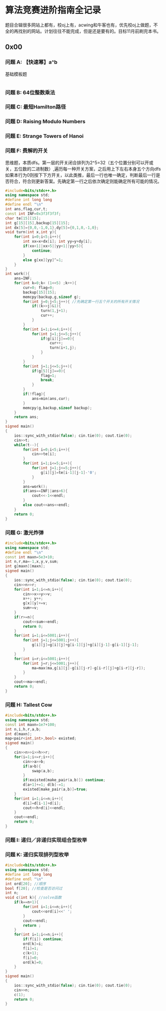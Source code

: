 # 算法竞赛进阶指南全记录

题目合辑很多网站上都有，校oj上有，acwing和牛客也有，优先校oj上做题，不全的再找别的网站。计划往往不能完成，但是还是要有的。目标11月前刷完本书。

## 0x00

### 问题 A: 【快速幂】a^b

基础模板题

```c++

```

### 问题 B: 64位整数乘法

### 问题 C: 最短Hamilton路径

### 问题 D: Raising Modulo Numbers

### 问题 E: Strange Towers of Hanoi

### 问题 F: 费解的开关

思维题，本质dfs。第一层的开关闭合排列为2^5=32（五个位置分别可以开或关，五位数的二进制数）,遍历每一种开关方案，之后用上下左右本身五个方向dfs如果本行为0则按下下方开关，以此类推，最后一行也唯一确定，判断最后一行是否符合，符合则更新答案。先确定第一行之后依次确定则能确定所有可能的情况。

```c++
#include<bits/stdc++.h>
using namespace std;
#define int long long 
#define endl "\n"
int ans,flag,cur,t;
const int INF=0x3f3f3f3f;
char te[15][15];
int g[15][15],backup[15][15];
int dx[5]={0,0,-1,0,1},dy[5]={0,1,0,-1,0};
void turn(int x,int y){
	for(int i=0;i<5;i++){
		int xx=x+dx[i]; int yy=y+dy[i];
		if(xx<1||xx>5||yy<1||yy>5){
			continue;
		}
		else g[xx][yy]^=1;
	}
}
int work(){
	ans=INF;
	for(int k=0;k< (1<<5) ;k++){
		cur=0; flag=0;
		backup[15][15];
		memcpy(backup,g,sizeof g);
		for(int j=0;j<5;j++){ //先确定第一行五个开关的所有开关情况
			if((k>>j)&1){
				turn(1,j+1);
				cur++;
			}
		}
		for(int i=1;i<=4;i++){
			for(int j=1;j<=5;j++){
				if(g[i][j]==0){
					cur++;
					turn(i+1,j);
				}
			}
		}
		for(int j=1;j<=5;j++){
			if(g[5][j]==0){
				flag=1;
				break;
			}
		}
		if(!flag){
			ans=min(ans,cur);
		}
		memcpy(g,backup,sizeof backup);
	}
	return ans;
}
signed main()
{
	ios::sync_with_stdio(false); cin.tie(0); cout.tie(0);
	cin>>t;
	while(t--){
		for(int i=0;i<5;i++){
			cin>>te[i];
		}
		for(int i=1;i<=5;i++){
			for(int j=1;j<=5;j++){
				g[i][j]=te[i-1][j-1]-'0';
			}
		}
		ans=work();
		if(ans==INF||ans>6){
			cout<<-1<<endl;
		}
		else cout<<ans<<endl;
	}
	return 0;
}
```



### 问题 G: 激光炸弹

```c++
#include<bits/stdc++.h>
using namespace std;
#define endl "\n"
const int maxn=5e3+10;
int n,r,ma=-1,x,y,v,sum;
int g[maxn][maxn];
signed main()
{
	ios::sync_with_stdio(false); cin.tie(0); cout.tie(0);
	cin>>n>>r;
	for(int i=1;i<=n;i++){
		cin>>x>>y>>v;
		x++; y++;
		g[x][y]+=v;
		sum+=v;
	}
	if(r>=n){
		cout<<sum<<endl;
		return 0;
	}
	for(int i=1;i<=5001;i++){
		for(int j=1;j<=5001;j++){
			g[i][j]=g[i][j]+g[i-1][j]+g[i][j-1]-g[i-1][j-1];
		}
	}
	for(int i=r;i<=5001;i++){
		for(int j=r;j<=5001;j++){
			ma=max(ma,g[i][j]-g[i][j-r]-g[i-r][j]+g[i-r][j-r]);
		}
	}
	cout<<ma<<endl;
	return 0;
}
```



### 问题 H: Tallest Cow

```c++
#include<bits/stdc++.h>
using namespace std;
const int maxn=1e7+100;
int n,i,h,r,a,b;
int d[maxn];
map<pair<int,int>,bool> existed;
signed main()
{
	cin>>n>>i>>h>>r;
	for(i=1;i<=r;i++){
		cin>>a>>b;
		if(a>b){
			swap(a,b);
		}
		if(existed[make_pair(a,b)]) continue;
		d[a+1]+=1; d[b]-=1;
		existed[make_pair(a,b)]=true;
	}
	for(int i=1;i<=n;i++){
		d[i]=d[i-1]+d[i];
		cout<<h+d[i]<<endl;
	}
	cout<<endl;
	return 0;
}
```



### 问题 I: 递归／非递归实现组合型枚举

### 问题 K: 递归实现排列型枚举

```c++
#include<bits/stdc++.h>
using namespace std;
#define int long long 
#define endl "\n"
int ord[20]; //顺序 
bool f[20]; //检查是否访问过 
int n;
void c(int k){ //solve函数 
	if(k==n+1){
		for(int i=1;i<=n;i++){
			cout<<ord[i]<<' ';
		}
		cout<<endl;
		return ;
	}
	for(int i=1;i<=n;i++){
		if(f[i]) continue;
		ord[k]=i;
		f[i]=1;
		c(k+1);
		f[i]=0;
		ord[k]=0;
	}
}
signed main()
{
	ios::sync_with_stdio(false); cin.tie(0); cout.tie(0);
	cin>>n;
	c(1);
	return 0;
}

```

